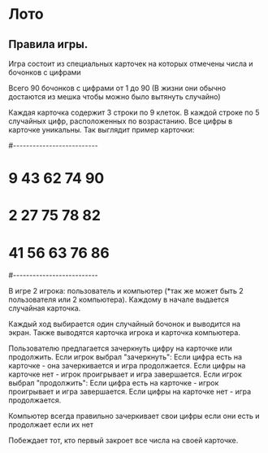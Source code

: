# Лото

## Правила игры.

Игра состоит из специальных карточек на которых отмечены числа и бочонков с цифрами

Всего 90 бочонков с цифрами от 1 до 90 (В жизни они обычно достаются из мешка чтобы можно было вытянуть случайно)

Каждая карточка содержит 3 строки по 9 клеток. В каждой строке по 5 случайных цифр, 
расположенных по возрастанию. Все цифры в карточке уникальны. Так выглядит пример карточки:

#--------------------------
#    9 43 62          74 90
# 2    27    75 78    82
#   41 56 63     76      86
#--------------------------

В игре 2 игрока: пользователь и компьютер (*так же может быть 2 пользователя или 2 компьютера). 
Каждому в начале выдается случайная карточка. 

Каждый ход выбирается один случайный бочонок и выводится на экран.
Также выводятся карточка игрока и карточка компьютера.

Пользователю предлагается зачеркнуть цифру на карточке или продолжить.
Если игрок выбрал "зачеркнуть":
	Если цифра есть на карточке - она зачеркивается и игра продолжается.
	Если цифры на карточке нет - игрок проигрывает и игра завершается.
Если игрок выбрал "продолжить":
	Если цифра есть на карточке - игрок проигрывает и игра завершается.
	Если цифры на карточке нет - игра продолжается.
    
Компьютер всегда правильно зачеркивает свои цифры если они есть и продолжает если их нет
	
Побеждает тот, кто первый закроет все числа на своей карточке.
